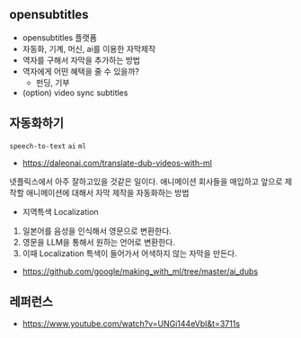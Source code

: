 ## opensubtitles

- opensubtitles 플랫폼
- 자동화, 기계, 머신, ai를 이용한 자막제작
- 역자를 구해서 자막을 추가하는 방법
- 역자에게 어떤 혜택을 줄 수 있을까?
  - 펀딩, 기부
- (option) video sync subtitles

## 자동화하기

`speech-to-text` `ai` `ml`

- https://daleonai.com/translate-dub-videos-with-ml

넷플릭스에서 아주 잘하고있을 것같은 일이다.
애니메이션 회사들을 매입하고 앞으로 제작할 애니메이션에 대해서 자막 제작을 자동화하는 방법

- 지역특색 Localization

1. 일본어를 음성을 인식해서 영문으로 변환한다.
2. 영문을 LLM을 통해서 원하는 언어로 변환한다.
3. 이때 Localization 특색이 들어가서 어색하지 않는 자막을 만든다.

- https://github.com/google/making_with_ml/tree/master/ai_dubs

## 레퍼런스

- https://www.youtube.com/watch?v=UNGi144eVbI&t=3711s
